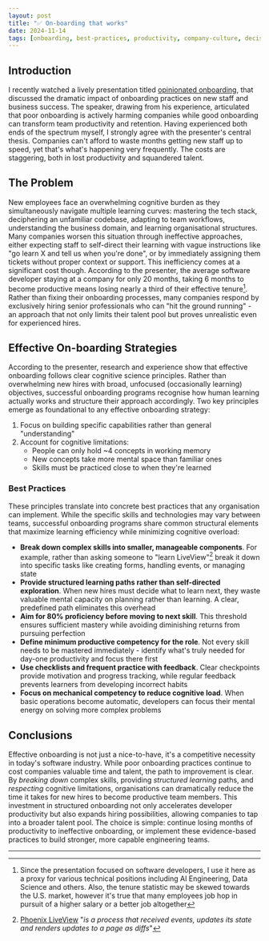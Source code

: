 ```yaml
---
layout: post
title: "✅ On-boarding that works"
date: 2024-11-14
tags: [onboarding, best-practices, productivity, company-culture, decision-making, talent, learning, efficiency]
---
```

<!--more-->

## Introduction
I recently watched a lively presentation titled [opinionated onboarding](https://www.youtube.com/watch?v=Og7NzaVpceE), that discussed the dramatic impact of onboarding practices on new staff and business success. The speaker, drawing from his experience, articulated that poor onboarding is actively harming companies while good onboarding can transform team productivity and retention.
Having experienced both ends of the spectrum myself, I strongly agree with the presenter's central thesis. Companies can't afford to waste months getting new staff up to speed, yet that's what's happening very frequently. The costs are staggering, both in lost productivity and squandered talent.

## The Problem
New employees face an overwhelming cognitive burden as they simultaneously navigate multiple learning curves: mastering the tech stack, deciphering an unfamiliar codebase, adapting to team workflows, understanding the business domain, and learning organisational structures. Many companies worsen this situation through ineffective approaches, either expecting staff to self-direct their learning with vague instructions like "go learn X and tell us when you're done", or by immediately assigning them tickets without proper context or support. This inefficiency comes at a significant cost though. According to the presenter, the average software developer staying at a company for only 20 months, taking 6 months to become productive means losing nearly a third of their effective tenure[^1]. Rather than fixing their onboarding processes, many companies respond by exclusively hiring senior professionals who can "hit the ground running" - an approach that not only limits their talent pool but proves unrealistic even for experienced hires.

## Effective On-boarding Strategies
According to the presenter, research and experience show that effective onboarding follows clear cognitive science principles. Rather than overwhelming new hires with broad, unfocused (occasionally learning) objectives, successful onboarding programs recognise how human learning actually works and structure their approach accordingly. Two key principles emerge as foundational to any effective onboarding strategy:

1. Focus on building specific capabilities rather than general "understanding"
2. Account for cognitive limitations:
    - People can only hold ~4 concepts in working memory
    - New concepts take more mental space than familiar ones
    - Skills must be practiced close to when they're learned

### Best Practices
These principles translate into concrete best practices that any organisation can implement. While the specific skills and technologies may vary between teams, successful onboarding programs share common structural elements that maximize learning efficiency while minimizing cognitive overload:

- **Break down complex skills into smaller, manageable components**. For example, rather than asking someone to "learn LiveView"[^2] break it down into specific tasks like creating forms, handling events, or managing state 
- **Provide structured learning paths rather than self-directed exploration**. When new hires must decide what to learn next, they waste valuable mental capacity on planning rather than learning. A clear, predefined path eliminates this overhead 
- **Aim for 80% proficiency before moving to next skill**. This threshold ensures sufficient mastery while avoiding diminishing returns from pursuing perfection 
- **Define minimum productive competency for the role**. Not every skill needs to be mastered immediately - identify what's truly needed for day-one productivity and focus there first 
- **Use checklists and frequent practice with feedback**. Clear checkpoints provide motivation and progress tracking, while regular feedback prevents learners from developing incorrect habits 
- **Focus on mechanical competency to reduce cognitive load**. When basic operations become automatic, developers can focus their mental energy on solving more complex problems 

## Conclusions
Effective onboarding is not just a nice-to-have, it's a competitive necessity in today's software industry. While poor onboarding practices continue to cost companies valuable time and talent, the path to improvement is clear. By _breaking down_ complex skills, providing _structured learning_ paths, and _respecting_ cognitive limitations, organisations can dramatically reduce the time it takes for new hires to become productive team members. This investment in structured onboarding not only accelerates developer productivity but also expands hiring possibilities, allowing companies to tap into a broader talent pool. The choice is simple: continue losing months of productivity to ineffective onboarding, or implement these evidence-based practices to build stronger, more capable engineering teams.


---
[^1]: Since the presentation focused on software developers, I use it here as a proxy for various technical positions including AI Engineering, Data Science and others. Also, the tenure statistic may be skewed towards the U.S. market, however it's true that many employees job hop in pursuit of a higher salary or a better job altogether   
[^2]: [Phoenix LiveView](https://hexdocs.pm/phoenix_live_view/Phoenix.LiveView.html) "_is a process that received events, updates its state and renders updates to a page as diffs_"
